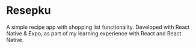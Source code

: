 # Resepku

A simple recipe app with shopping list functionality.
Developed with React Native & Expo, as part of my learning experience with React and React Native.